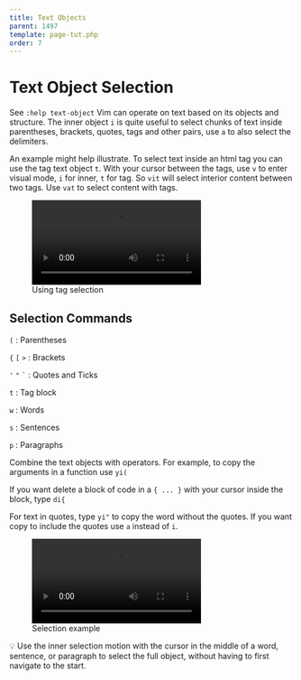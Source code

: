 ```yaml
---
title: Text Objects
parent: 1497
template: page-tut.php
order: 7
---
```


# Text Object Selection

<span class="sidenote">See `:help text-object`</span> Vim can operate on text based on its objects and structure. The inner object `i` is quite useful to select chunks of text inside parentheses, brackets, quotes, tags and other pairs, use `a` to also select the delimiters.

An example might help illustrate. To select text inside an html tag you can use the tag text object `t`. With your cursor between the tags, use `v` to enter visual mode, `i` for inner, `t` for tag. So `vit` will select interior content between two tags. Use `vat` to select content with tags.


<figure class="wp-block-video">
<video controls src="https://mkaz.blog/wp-content/uploads/2019/05/vim-tag-select.mp4"></video>
<figcaption> Using tag selection </figcaption>
</figure>

## Selection Commands

`(`
: Parentheses

`{`  `[`  `>`
: Brackets

`'`  `"`  <code>`</code>
: Quotes and Ticks

`t`
: Tag block

`w`
: Words

`s`
: Sentences

`p`
: Paragraphs


Combine the text objects with operators. For example, to copy the arguments in a function use `yi(`

If you want delete a block of code in a `{ ... }` with your cursor inside the block, type `di{`

For text in quotes, type `yi"` to copy the word without the quotes. If you want copy to include the quotes use `a` instead of `i`.

<figure class="wp-block-video"><video controls src="https://mkaz.blog/wp-content/uploads/2019/03/vim-selection.mp4"></video><figcaption>Selection example</figcaption></figure>

<span class="tip">💡</span> Use the inner selection motion with the cursor in the middle of a word, sentence, or paragraph to select the full object, without having to first navigate to the start.

